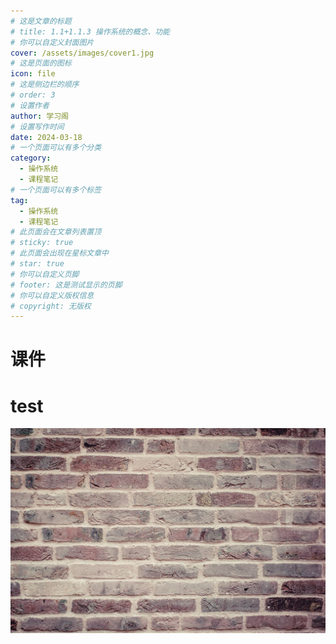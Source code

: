 ```yaml
---
# 这是文章的标题
# title: 1.1+1.1.3 操作系统的概念、功能
# 你可以自定义封面图片
cover: /assets/images/cover1.jpg
# 这是页面的图标
icon: file
# 这是侧边栏的顺序
# order: 3
# 设置作者
author: 学习阁
# 设置写作时间
date: 2024-03-18
# 一个页面可以有多个分类
category:
  - 操作系统
  - 课程笔记
# 一个页面可以有多个标签
tag:
  - 操作系统
  - 课程笔记
# 此页面会在文章列表置顶
# sticky: true
# 此页面会出现在星标文章中
# star: true
# 你可以自定义页脚
# footer: 这是测试显示的页脚
# 你可以自定义版权信息
# copyright: 无版权
---
```



# 课件
# test
<PDF url=" /assets/pdf/1.pdf" />
<PDF url="//theme-hope-assets.vuejs.press/files/sample.pdf" />

![GitHub Dark](/assets/images/cover1.jpg)




